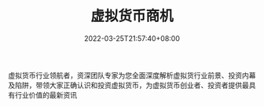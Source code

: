 ﻿---
weight: 
title: "虚拟货币商机"
description: "虚拟货币行业领航者，资深团队专家为您全面深度解析虚拟货行业前景、投资内幕及陷阱，带领大家正确认识和投资虚拟货币，为虚拟货币创业者、投资者提供最具有行业价值的最新资讯"
date: 2022-03-25T21:57:40+08:00
lastmod: 2022-03-25T16:45:40+08:00
draft: false
authors: ["Metabd"]
featuredImage: "xunihuobishangji.jpg"
link: ""
tags: ["微信公众号","虚拟货币商机"]
categories: ["navigation"]
navigation: ["微信公众号"]
lightgallery: true
toc: true
pinned: false
recommend: false
recommend1: false
---
虚拟货币行业领航者，资深团队专家为您全面深度解析虚拟货行业前景、投资内幕及陷阱，带领大家正确认识和投资虚拟货币，为虚拟货币创业者、投资者提供最具有行业价值的最新资讯
